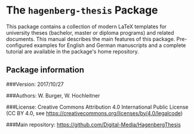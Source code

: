 # The `hagenberg-thesis` Package

This package contains a collection of modern LaTeX templates for university theses (bachelor, 
master or diploma programs) and related documents.
This manual describes the main features of this package. Pre-configured examples
for English and German manuscripts and a complete tutorial are available
in the package's home repository.


## Package information

###Version: 2017/10/27

###Authors: 
	W. Burger, W. Hochleitner

###License:
	Creative Commons Attribution 4.0 International Public License (CC BY 4.0, see https://creativecommons.org/licenses/by/4.0/legalcode)
	
###Main repository: 
	https://github.com/Digital-Media/HagenbergThesis


